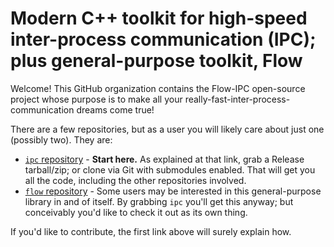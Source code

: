 # Modern C++ toolkit for high-speed inter-process communication (IPC); plus general-purpose toolkit, Flow

Welcome!  This GitHub organization contains the Flow-IPC open-source project whose purpose is to make all your really-fast-inter-process-communication dreams come true!

There are a few repositories, but as a user you will likely care about just one (possibly two).  They are:
- [`ipc` repository](https://github.com/Flow-IPC/ipc/blob/main/README.md) - **Start here.**  As explained at that link, grab a Release tarball/zip; or clone via Git with submodules enabled.  That will get you all the code, including the other repositories involved.
- [`flow` repository](https://github.com/Flow-IPC/flow/blob/main/README.md) - Some users may be interested in this general-purpose library in and of itself.  By grabbing `ipc` you'll get this anyway; but conceivably you'd like to check it out as its own thing.

If you'd like to contribute, the first link above will surely explain how.
